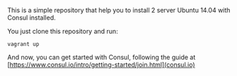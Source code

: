 This is a simple repository that help you to install 2 server Ubuntu 14.04 with Consul installed.

You just clone this repository and run:
```
vagrant up
```

And now, you can get started with Consul, following the guide at [https://www.consul.io/intro/getting-started/join.html](consul.io)
